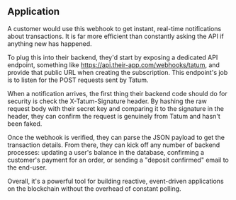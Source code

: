 ## Application

A customer would use this webhook to get instant, real-time notifications about transactions. It is far more efficient than constantly asking the API if anything new has happened.

To plug this into their backend, they'd start by exposing a dedicated API endpoint, something like https://api.their-app.com/webhooks/tatum, and provide that public URL when creating the subscription. This endpoint's job is to listen for the POST requests sent by Tatum.

When a notification arrives, the first thing their backend code should do for security is check the X-Tatum-Signature header. By hashing the raw request body with their secret key and comparing it to the signature in the header, they can confirm the request is genuinely from Tatum and hasn't been faked.

Once the webhook is verified, they can parse the JSON payload to get the transaction details. From there, they can kick off any number of backend processes: updating a user's balance in the database, confirming a customer's payment for an order, or sending a "deposit confirmed" email to the end-user.

Overall, it's a powerful tool for building reactive, event-driven applications on the blockchain without the overhead of constant polling.